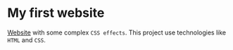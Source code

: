 # My first website

[Website](https://itsme-subid.github.io/Web-development/) with some complex `CSS effects`. This project use technologies like `HTML` and `CSS`.

